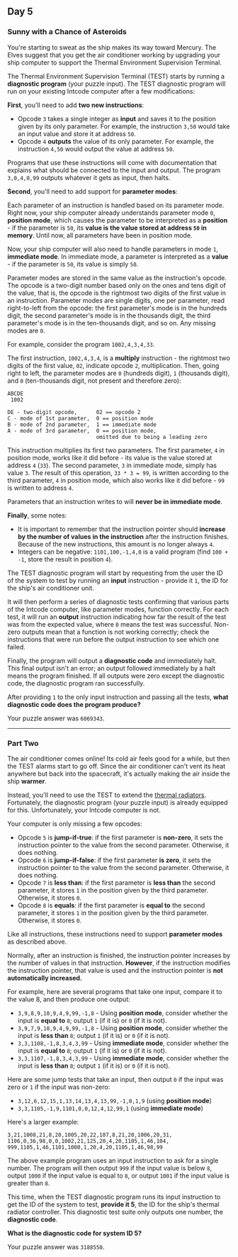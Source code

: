 ##  Day 5

### Sunny with a Chance of Asteroids

You're starting to sweat as the ship makes its way toward Mercury. The Elves suggest that you get 
the air conditioner working by upgrading your ship computer to support the Thermal Environment 
Supervision Terminal.

The Thermal Environment Supervision Terminal (TEST) starts by running a **diagnostic program** 
(your puzzle input). The TEST diagnostic program will run on your existing Intcode computer after a 
few modifications:

**First**, you'll need to add **two new instructions**:

- Opcode `3` takes a single integer as **input** and saves it to the position given by its only parameter. For example, the instruction `3,50` would take an input value and store it at address `50`.
- Opcode `4` **outputs** the value of its only parameter. For example, the instruction `4,50` would output the value at address `50`.

Programs that use these instructions will come with documentation that explains what should be 
connected to the input and output. The program `3,0,4,0,99` outputs whatever it gets as input, 
then halts.

**Second**, you'll need to add support for **parameter modes**:

Each parameter of an instruction is handled based on its parameter mode. Right now, your ship 
computer already understands parameter mode `0`, **position mode**, which causes the parameter to 
be interpreted as a **position** - if the parameter is `50`, its **value is the value stored at address `50` in 
memory**. Until now, all parameters have been in position mode.

Now, your ship computer will also need to handle parameters in mode `1`, **immediate mode**. In 
immediate mode, a parameter is interpreted as a **value** - if the parameter is `50`, its value is simply `50`.

Parameter modes are stored in the same value as the instruction's opcode. The opcode is a two-digit 
number based only on the ones and tens digit of the value, that is, the opcode is the rightmost two 
digits of the first value in an instruction. Parameter modes are single digits, one per parameter, read 
right-to-left from the opcode: the first parameter's mode is in the hundreds digit, the second 
parameter's mode is in the thousands digit, the third parameter's mode is in the ten-thousands digit, 
and so on. Any missing modes are `0`.

For example, consider the program `1002,4,3,4,33`.

The first instruction, `1002,4,3,4`, is a **multiply** instruction - the rightmost two digits of the first 
value, `02`, indicate opcode `2`, multiplication. Then, going right to left, the parameter modes are `0` 
(hundreds digit), `1` (thousands digit), and `0` (ten-thousands digit, not present and therefore zero):

```
ABCDE
 1002

DE - two-digit opcode,      02 == opcode 2
C - mode of 1st parameter,  0 == position mode
B - mode of 2nd parameter,  1 == immediate mode
A - mode of 3rd parameter,  0 == position mode,
                            omitted due to being a leading zero
```

This instruction multiplies its first two parameters. The first parameter, `4` in position mode, works 
like it did before - its value is the value stored at address `4` (`33`). The second parameter, `3` in 
immediate mode, simply has value `3`. The result of this operation, `33 * 3 = 99`, is written according 
to the third parameter, `4` in position mode, which also works like it did before - `99` is written to 
address `4`.

Parameters that an instruction writes to will **never be in immediate mode**.

**Finally**, some notes:

- It is important to remember that the instruction pointer should **increase by the number of values in the instruction** after the instruction finishes. Because of the new instructions, this amount is no longer always `4`.
- Integers can be negative: `1101,100,-1,4,0` is a valid program (find `100 + -1`, store the result in position `4`).

The TEST diagnostic program will start by requesting from the user the ID of the system to test by 
running an **input** instruction - provide it `1`, the ID for the ship's air conditioner unit.

It will then perform a series of diagnostic tests confirming that various parts of the Intcode computer, 
like parameter modes, function correctly. For each test, it will run an **output** instruction indicating how 
far the result of the test was from the expected value, where `0` means the test was successful. 
Non-zero outputs mean that a function is not working correctly; check the instructions that were run 
before the output instruction to see which one failed.

Finally, the program will output a **diagnostic code** and immediately halt. This final output isn't an 
error; an output followed immediately by a halt means the program finished. If all outputs were zero 
except the diagnostic code, the diagnostic program ran successfully.

After providing `1` to the only input instruction and passing all the tests, **what diagnostic code does 
the program produce?**

Your puzzle answer was `6069343`.

---

### Part Two

The air conditioner comes online! Its cold air feels good for a while, but then the TEST alarms start to 
go off. Since the air conditioner can't vent its heat anywhere but back into the spacecraft, it's actually 
making the air inside the ship **warmer**.

Instead, you'll need to use the TEST to extend the [thermal radiators](https://en.wikipedia.org/wiki/Spacecraft_thermal_control). 
Fortunately, the diagnostic program (your puzzle input) is already equipped for this. Unfortunately, your Intcode computer is not.

Your computer is only missing a few opcodes:

- Opcode `5` is **jump-if-true**: if the first parameter is **non-zero**, it sets the instruction pointer to the value from the second parameter. Otherwise, it does nothing.
- Opcode `6` is **jump-if-false**: if the first parameter **is zero**, it sets the instruction pointer to the value from the second parameter. Otherwise, it does nothing.
- Opcode `7` is **less than**: if the first parameter is **less than** the second parameter, it stores `1` in the position given by the third parameter. Otherwise, it stores `0`.
- Opcode `8` is **equals**: if the first parameter is **equal to** the second parameter, it stores `1` in the position given by the third parameter. Otherwise, it stores `0`.

Like all instructions, these instructions need to support **parameter modes** as described above.

Normally, after an instruction is finished, the instruction pointer increases by the number of values in that instruction. 
**However**, if the instruction modifies the instruction pointer, that value is used and the instruction pointer is **not 
automatically increased.**

For example, here are several programs that take one input, compare it to the value 8, and then produce one output:

- `3,9,8,9,10,9,4,9,99,-1,8` - Using **position mode**, consider whether the input is **equal to** `8`; output `1` (if it is) or `0` (if it is not).
- `3,9,7,9,10,9,4,9,99,-1,8` - Using **position mode**, consider whether the input is **less than** `8`; output `1` (if it is) or `0` (if it is not).
- `3,3,1108,-1,8,3,4,3,99` - Using **immediate mode**, consider whether the input is **equal to** `8`; output `1` (if it is) or `0` (if it is not).
- `3,3,1107,-1,8,3,4,3,99` - Using **immediate mode**, consider whether the input is **less than** `8`; output `1` (if it is) or `0` (if it is not).

Here are some jump tests that take an input, then output `0` if the input was zero or `1` if the input was non-zero:

- `3,12,6,12,15,1,13,14,13,4,13,99,-1,0,1,9` (using **position mode**)
- `3,3,1105,-1,9,1101,0,0,12,4,12,99,1` (using **immediate mode**)

Here's a larger example:

`3,21,1008,21,8,20,1005,20,22,107,8,21,20,1006,20,31,
1106,0,36,98,0,0,1002,21,125,20,4,20,1105,1,46,104,
999,1105,1,46,1101,1000,1,20,4,20,1105,1,46,98,99`

The above example program uses an input instruction to ask for a single number. The program will then output `999` 
if the input value is below `8`, output `1000` if the input value is equal to `8`, or output `1001` if the input value is 
greater than `8`.

This time, when the TEST diagnostic program runs its input instruction to get the ID of the system to test, 
**provide it 5**, the ID for the ship's thermal radiator controller. This diagnostic test suite only outputs one number, 
the **diagnostic code**.

**What is the diagnostic code for system ID 5?**

Your puzzle answer was `3188550`.
